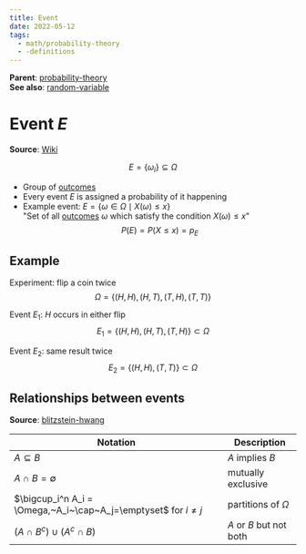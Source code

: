 ```yaml
---
title: Event
date: 2022-05-12
tags:
  - math/probability-theory
  - -definitions
---
```


**Parent**: [probability-theory](math/statistics/probability-theory.md)  
**See also**: [random-variable](studienarbeit/random-variable.md)

# Event $E$

**Source**: [Wiki](https://en.wikipedia.org/wiki/Experiment_(probability_theory)) 

$$E = \left\{ \omega_i \right\} \subseteq \Omega$$
* Group of [outcomes](definitions/outcome.md)
* Every event $E$ is assigned a probability of it happening
* Example event: $E = \left\{ \omega \in \Omega \mid X(\omega) \leq x \right\}$  
  "Set of all [outcomes](definitions/outcome.md) $\omega$ which satisfy the condition $X(\omega) \leq x$"
    $$P(E) = P(X \leq x) = p_E$$


## Example
Experiment: flip a coin twice
$$\Omega = \left\{ (H, H), (H, T), (T, H), (T, T) \right\}$$

Event $E_1$: $H$ occurs in either flip
$$E_1 = \left\lbrace (H, H), (H, T), (T, H) \right\rbrace \subset \Omega$$

Event $E_2$: same result twice
$$E_2 = \left\{ (H, H), (T, T) \right\} \subset \Omega$$


## Relationships between events
**Source**: [blitzstein-hwang](bibliography/blitzstein-hwang.md)

| Notation                                                          | Description             |
| ----------------------------------------------------------------- | ----------------------- |
| $A \subseteq B$                                                   | $A$ implies $B$         |
| $A~\cap~B=\emptyset$                                              | mutually exclusive      |
| $\bigcup_i^n A_i = \Omega,~A_i~\cap~A_j=\emptyset$ for $i \neq j$ | partitions of $\Omega$  |
| $(A~\cap~B^c) \cup (A^c~\cap~B)$                                  | $A$ or $B$ but not both |
